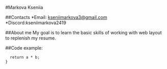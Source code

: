 #Markova Kseniia

##Contacts *Email: kseniimarkova3@gmail.com *Discord:kseniimarkova2419

##About me My goal is to learn the basic skills of working with web layout to replenish my resume.

##Code example:
```function multiply(a, b){
  return a * b;
}
```
